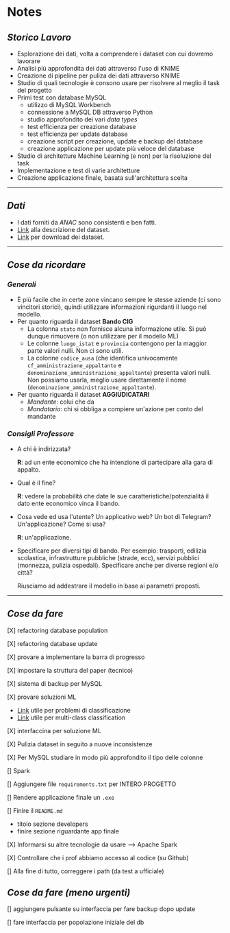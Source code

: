 # Notes

## *Storico Lavoro*

- Esplorazione dei dati, volta a comprendere i dataset con cui dovremo lavorare
- Analisi più approfondita dei dati attraverso l'uso di KNIME
- Creazione di pipeline per puliza dei dati attraverso KNIME
- Studio di quali tecnologie è consono usare per risolvere al meglio il task del progetto
- Primi test con database MySQL
  - utilizzo di MySQL Workbench
  - connessione a MySQL DB attraverso Python
  - studio approfondito dei vari *data types*
  - test efficienza per creazione database
  - test efficienza per update database
  - creazione script per creazione, update e backup del database
  - creazione applicazione per update più veloce del database
- Studio di architetture Machine Learning (e non) per la risoluzione del task
- Implementazione e test di varie architetture 
- Creazione applicazione finale, basata sull'architettura scelta

---

## *Dati*

- I dati forniti da *ANAC* sono consistenti e ben fatti.
- [Link](https://dati.anticorruzione.it/opendata#HIDE1) alla descrizione del dataset.
- [Link](https://dati.anticorruzione.it/opendata/dataset?page=1) per download dei dataset.

---

## *Cose da ricordare*

### *Generali*

- È più facile che in certe zone vincano sempre le stesse aziende (ci sono vincitori storici), quindi utilizzare informazioni rigurdanti il luogo nel modello.
- Per quanto riguarda il dataset **Bando CIG**
  - La colonna `stato` non fornisce alcuna informazione utile. Si può dunque rimuovere (o non utilizzare per il modello ML)
  - Le colonne `luogo_istat` e `provincia` contengono per la maggior parte valori nulli. Non ci sono utili.
  - La colonne `codice_ausa` (che identifica univocamente `cf_amministrazione_appaltante` e `denominazione_amministrazione_appaltante`) presenta valori nulli. Non possiamo usarla, meglio usare direttamente il nome (`denominazione_amministrazione_appaltante`).
- Per quanto riguarda il dataset **AGGIUDICATARI**
  - *Mandante*: colui che da
  - *Mandatario*: chi si obbliga a compiere un'azione per conto del mandante

### *Consigli Professore*

- A chi è indirizzata?

  **R**: ad un ente economico che ha intenzione di partecipare alla gara di appalto.

- Qual è il fine?

  **R**: vedere la probabilità che date le sue caratteristiche/potenzialità il dato ente economico vinca il bando.

- Cosa vede ed usa l'utente? Un applicativo web? Un bot di Telegram? Un'applicazione? Come si usa?

  **R**: un'applicazione.

- Specificare per diversi tipi di bando. Per esempio: trasporti, edilizia scolastica, infrastrutture pubbliche (strade, ecc), servizi pubblici (monnezza, pulizia ospedali). Specificare anche per diverse regioni e/o città?

  Riusciamo ad addestrare il modello in base ai parametri proposti.

---

## *Cose da fare*

[X] refactoring database population

[X] refactoring database update

[X] provare a implementare la barra di progresso

[X] impostare la struttura del paper (tecnico)

[X] sistema di backup per MySQL

[X] provare soluzioni ML

- [Link](https://towardsdatascience.com/how-to-tackle-any-classification-problem-end-to-end-choose-the-right-classification-ml-algorithm-4d0becc6a295) utile per problemi di classificazione
- [Link](https://medium.com/@b.terryjack/tips-and-tricks-for-multi-class-classification-c184ae1c8ffc) utile per multi-class classification

[X] interfaccina per soluzione ML

[X] Pulizia dataset in seguito a nuove inconsistenze

[X] Per MySQL studiare in modo più approfondito il tipo delle colonne

[] Spark

[] Aggiungere file `requirements.txt` per INTERO PROGETTO

[] Rendere applicazione finale un `.exe`

[] Finire il `README.md`
   - titolo sezione developers
   - finire sezione riguardante app finale

[X] Informarsi su altre tecnologie da usare --> Apache Spark

[X] Controllare che i prof abbiamo accesso al codice (su Github)

[] Alla fine di tutto, correggere i path (da test a ufficiale)

## *Cose da fare (meno urgenti)*
[] aggiungere pulsante su interfaccia per fare backup dopo update

[] fare interfaccia per popolazione iniziale del db

